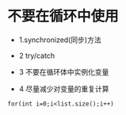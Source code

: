 # 不要在循环中使用

+ 1.synchronized(同步)方法

+ 2 try/catch

+ 3 不要在循环体中实例化变量

+ 4 尽量减少对变量的重复计算
```
for(int i=0;i<list.size();i++)
```